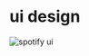 # ui design
 
![spotify ui](https://user-images.githubusercontent.com/90190149/133557829-c31dbb78-30f2-4111-b738-34a834f9eebc.jpg)

